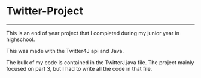 # Twitter-Project
---
This is an end of year project that I completed during my junior year in highschool.

This was made with the Twitter4J api and Java. 

The bulk of my code is contained in the TwitterJ.java file. The project mainly focused on part 3, but I had to write all the code in that file.
